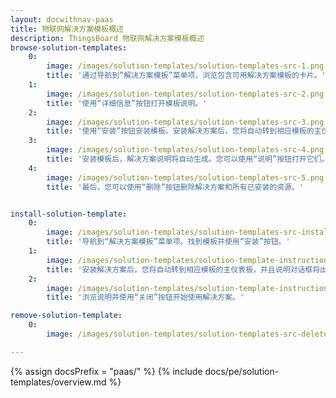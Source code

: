 ```yaml
---
layout: docwithnav-paas
title: 物联网解决方案模板概述
description: ThingsBoard 物联网解决方案模板概述
browse-solution-templates:
    0:
        image: /images/solution-templates/solution-templates-src-1.png
        title: '通过导航到“解决方案模板”菜单项，浏览包含可用解决方案模板的卡片。'
    1:
        image: /images/solution-templates/solution-templates-src-2.png
        title: '使用“详细信息”按钮打开模板说明。'
    2:
        image: /images/solution-templates/solution-templates-src-3.png
        title: '使用“安装”按钮安装模板。安装解决方案后，您将自动转到相应模板的主仪表板，并且说明对话框将出现。'
    3:
        image: /images/solution-templates/solution-templates-src-4.png
        title: '安装模板后，解决方案说明将自动生成。您可以使用“说明”按钮打开它们。'
    4:
        image: /images/solution-templates/solution-templates-src-5.png
        title: '最后，您可以使用“删除”按钮删除解决方案和所有已安装的资源。'


install-solution-template:
    0:
        image: /images/solution-templates/solution-templates-src-install.png
        title: '导航到“解决方案模板”菜单项。找到模板并使用“安装”按钮。'
    1:
        image: /images/solution-templates/solution-template-instructions-src-1.png
        title: '安装解决方案后，您将自动转到相应模板的主仪表板，并且说明对话框将出现。'
    2:
        image: /images/solution-templates/solution-template-instructions-src-2.png
        title: '浏览说明并使用“关闭”按钮开始使用解决方案。'

remove-solution-template:
    0:
        image: /images/solution-templates/solution-templates-src-delete.png

---
```


{% assign docsPrefix = "paas/" %}
{% include docs/pe/solution-templates/overview.md %}